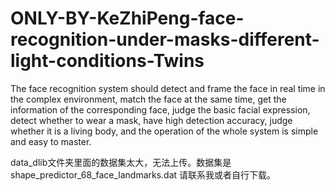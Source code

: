 # ONLY-BY-KeZhiPeng-face-recognition-under-masks-different-light-conditions-Twins
The face recognition system should detect and frame the face in real time in the complex environment, match the face at the same time, get the information of the corresponding face, judge the basic facial expression, detect whether to wear a mask, have high detection accuracy, judge whether it is a living body, and the operation of the whole system is simple and easy to master.


data_dlib文件夹里面的数据集太大，无法上传。数据集是 shape_predictor_68_face_landmarks.dat 请联系我或者自行下载。
